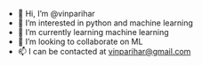 - 👋 Hi, I’m @vinparihar
- 👀 I’m interested in python and machine learning
- 🌱 I’m currently learning machine learning
- 💞️ I’m looking to collaborate on ML
- 📫 I can be contacted at vinparihar@gmail.com

<!---
vinparihar/vinparihar is a ✨ special ✨ repository because its `README.md` (this file) appears on your GitHub profile.
You can click the Preview link to take a look at your changes.
--->
